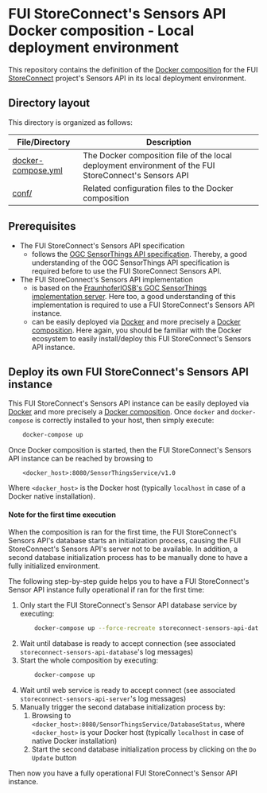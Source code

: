 # FUI StoreConnect's Sensors API Docker composition - Local deployment environment

This repository contains the definition of the [Docker composition](https://docs.docker.com/compose/overview/) for the FUI [StoreConnect](https://www.pole-scs.org/projet/storeconnect) project's Sensors API in its local deployment environment.

## Directory layout

This directory is organized as follows:

File/Directory                              | Description
------------------------------------------- | -----------------------------------------------------------------------------------------------------
[docker-compose.yml](./docker-compose.yml)  | The Docker composition file of the local deployment environment of the FUI StoreConnect's Sensors API
[conf/](./conf)                             | Related configuration files to the Docker composition

## Prerequisites

- The FUI StoreConnect's Sensors API specification
    - follows the [OGC SensorThings API specification](https://github.com/opengeospatial/sensorthings). Thereby, a good understanding of the OGC SensorThings API specification is required before to use the FUI StoreConnect Sensors API.
- The FUI StoreConnect's Sensors API implementation
    - is based on the [FraunhoferIOSB's GOC SensorThings implementation server](https://github.com/FraunhoferIOSB/SensorThingsServer). Here too, a good understanding of this implementation is required to use a FUI StoreConnect's Sensors API instance.
    - can be easily deployed via [Docker](https://docs.docker.com/) and more precisely a [Docker composition](https://docs.docker.com/compose/overview/). Here again, you should be familiar with the Docker ecosystem to easily install/deploy this FUI StoreConnect's Sensors API instance. 

## Deploy its own FUI StoreConnect's Sensors API instance

This FUI StoreConnect's Sensors API instance can be easily deployed via [Docker](https://docs.docker.com/) and more precisely a [Docker composition](https://docs.docker.com/compose/overview/).
Once `docker` and `docker-compose` is correctly installed to your host, then simply execute:

```bash
    docker-compose up
```

Once Docker composition is started, then the FUI StoreConnect's Sensors API instance can be reached by browsing to

```
    <docker_host>:8080/SensorThingsService/v1.0
```

Where `<docker_host>` is the Docker host (typically `localhost` in case of a Docker native installation).

#### Note for the first time execution

When the composition is ran for the first time, the FUI StoreConnect's Sensors API's database starts an initialization process, causing the FUI StoreConnect's Sensors API's server not to be available. In addition, a second database initialization process has to be manually done to have a fully initialized environment.

The following step-by-step guide helps you to have a FUI StoreConnect's Sensor API instance fully operational if ran for the first time:

1. Only start the FUI StoreConnect's Sensor API database service by executing:
    ```bash
        docker-compose up --force-recreate storeconnect-sensors-api-database
    ```
2. Wait until database is ready to accept connection (see associated `storeconnect-sensors-api-database`'s log messages)
3. Start the whole composition by executing:
    ```bash
        docker-compose up
    ```    
4. Wait until web service is ready to accept connect (see associated `storeconnect-sensors-api-server`'s log messages)
5. Manually trigger the second database initialization process by:
    1. Browsing to `<docker_host>:8080/SensorThingsService/DatabaseStatus`, where `<docker_host>` is your Docker host (typically `localhost` in case of native Docker installation)
    2. Start the second database initialization process by clicking on the `Do Update` button
    
Then now you have a fully operational FUI StoreConnect's Sensor API instance.